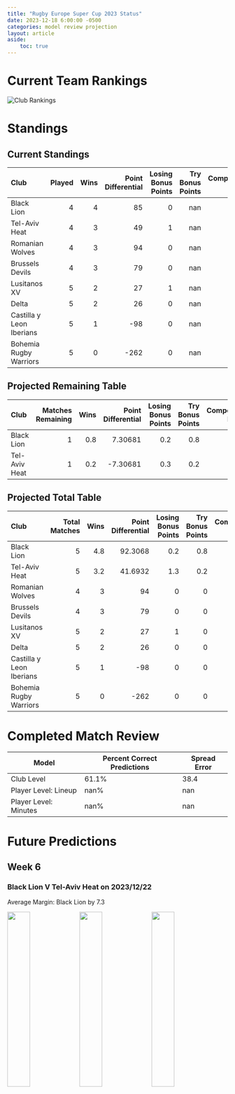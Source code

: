 ```yaml
---  
title: "Rugby Europe Super Cup 2023 Status"  
date: 2023-12-18 6:00:00 -0500  
categories: model review projection  
layout: article  
aside:  
    toc: true  
---
```

# Current Team Rankings


![Club Rankings](plots/rankings_Rugby-Europe-Super-Cup-2023.png)
# Standings

## Current Standings


| Club                     |   Played |   Wins |   Point Differential |   Losing Bonus Points |   Try Bonus Points |   Competition Points |
|:-------------------------|---------:|-------:|---------------------:|----------------------:|-------------------:|---------------------:|
| Black Lion               |        4 |      4 |                   85 |                     0 |                nan |                   16 |
| Tel-Aviv Heat            |        4 |      3 |                   49 |                     1 |                nan |                   13 |
| Romanian Wolves          |        4 |      3 |                   94 |                     0 |                nan |                   12 |
| Brussels Devils          |        4 |      3 |                   79 |                     0 |                nan |                   12 |
| Lusitanos XV             |        5 |      2 |                   27 |                     1 |                nan |                    9 |
| Delta                    |        5 |      2 |                   26 |                     0 |                nan |                    8 |
| Castilla y Leon Iberians |        5 |      1 |                  -98 |                     0 |                nan |                    4 |
| Bohemia Rugby Warriors   |        5 |      0 |                 -262 |                     0 |                nan |                    0 |



## Projected Remaining Table


| Club          |   Matches Remaining |   Wins |   Point Differential |   Losing Bonus Points |   Try Bonus Points |   Competition Points |
|:--------------|--------------------:|-------:|---------------------:|----------------------:|-------------------:|---------------------:|
| Black Lion    |                   1 |    0.8 |              7.30681 |                   0.2 |                0.8 |                  4.1 |
| Tel-Aviv Heat |                   1 |    0.2 |             -7.30681 |                   0.3 |                0.2 |                  1.3 |



## Projected Total Table


| Club                     |   Total Matches |   Wins |   Point Differential |   Losing Bonus Points |   Try Bonus Points |   Competition Points |
|:-------------------------|----------------:|-------:|---------------------:|----------------------:|-------------------:|---------------------:|
| Black Lion               |               5 |    4.8 |              92.3068 |                   0.2 |                0.8 |                 20.1 |
| Tel-Aviv Heat            |               5 |    3.2 |              41.6932 |                   1.3 |                0.2 |                 14.3 |
| Romanian Wolves          |               4 |    3   |              94      |                   0   |                0   |                 12   |
| Brussels Devils          |               4 |    3   |              79      |                   0   |                0   |                 12   |
| Lusitanos XV             |               5 |    2   |              27      |                   1   |                0   |                  9   |
| Delta                    |               5 |    2   |              26      |                   0   |                0   |                  8   |
| Castilla y Leon Iberians |               5 |    1   |             -98      |                   0   |                0   |                  4   |
| Bohemia Rugby Warriors   |               5 |    0   |            -262      |                   0   |                0   |                  0   |



# Completed Match Review


| Model | Percent Correct Predictions | Spread Error |
| ------ | ------ | ------ |
| Club Level | 61.1% | 38.4 |
| Player Level: Lineup | nan% | nan |
| Player Level: Minutes | nan% | nan |


# Future Predictions

## Week 6

### Black Lion V Tel-Aviv Heat on 2023/12/22


Average Margin: Black Lion by 7.3

<p float="left">
<img src="plots/performances_2023-12-22-BlackLion_V_Tel-AvivHeat.png" width="32%" />
<img src="plots/resultbar_2023-12-22-BlackLion_V_Tel-AvivHeat.png" width="32%" />
<img src="plots/spreads_2023-12-22-BlackLion_V_Tel-AvivHeat.png" width="32%" />
</p>
